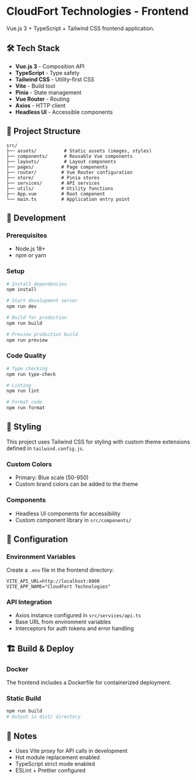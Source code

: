 # CloudFort Technologies - Frontend

Vue.js 3 + TypeScript + Tailwind CSS frontend application.

## 🛠️ Tech Stack

- **Vue.js 3** - Composition API
- **TypeScript** - Type safety
- **Tailwind CSS** - Utility-first CSS
- **Vite** - Build tool
- **Pinia** - State management
- **Vue Router** - Routing
- **Axios** - HTTP client
- **Headless UI** - Accessible components

## 📁 Project Structure

```
src/
├── assets/          # Static assets (images, styles)
├── components/      # Reusable Vue components
├── layouts/         # Layout components
├── pages/          # Page components
├── router/         # Vue Router configuration
├── store/          # Pinia stores
├── services/       # API services
├── utils/          # Utility functions
├── App.vue         # Root component
└── main.ts         # Application entry point
```

## 🚀 Development

### Prerequisites
- Node.js 18+ 
- npm or yarn

### Setup
```bash
# Install dependencies
npm install

# Start development server
npm run dev

# Build for production
npm run build

# Preview production build
npm run preview
```

### Code Quality
```bash
# Type checking
npm run type-check

# Linting
npm run lint

# Format code
npm run format
```

## 🎨 Styling

This project uses Tailwind CSS for styling with custom theme extensions defined in `tailwind.config.js`.

### Custom Colors
- Primary: Blue scale (50-950)
- Custom brand colors can be added to the theme

### Components
- Headless UI components for accessibility
- Custom component library in `src/components/`

## 🔧 Configuration

### Environment Variables
Create a `.env` file in the frontend directory:
```env
VITE_API_URL=http://localhost:8000
VITE_APP_NAME="CloudFort Technologies"
```

### API Integration
- Axios instance configured in `src/services/api.ts`
- Base URL from environment variables
- Interceptors for auth tokens and error handling

## 🏗️ Build & Deploy

### Docker
The frontend includes a Dockerfile for containerized deployment.

### Static Build
```bash
npm run build
# Output in dist/ directory
```

## 📝 Notes

- Uses Vite proxy for API calls in development
- Hot module replacement enabled
- TypeScript strict mode enabled
- ESLint + Prettier configured
